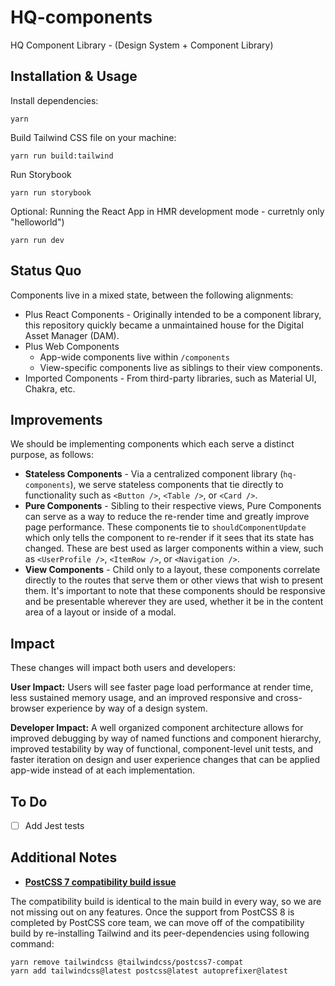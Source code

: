 # HQ-components
HQ Component Library - (Design System + Component Library)

## Installation & Usage
Install dependencies:
```
yarn
```

Build Tailwind CSS file on your machine:
```
yarn run build:tailwind
```

Run Storybook
```
yarn run storybook
```

Optional: Running the React App in HMR development mode - curretnly only "helloworld")
```
yarn run dev
```

## Status Quo
Components live in a mixed state, between the following alignments:

- Plus React Components - Originally intended to be a component library, this repository quickly became a unmaintained house for the Digital Asset Manager (DAM).
- Plus Web Components
    - App-wide components live within `/components`
    - View-specific components live as siblings to their view components.
- Imported Components - From third-party libraries, such as Material UI, Chakra, etc.

## Improvements

We should be implementing components which each serve a distinct purpose, as follows:

- **Stateless Components** - Via a centralized component library (`hq-components`), we serve stateless components that tie directly to functionality such as `<Button />`, `<Table />`, or `<Card />`.
- **Pure Components** - Sibling to their respective views, Pure Components can serve as a way to reduce the re-render time and greatly improve page performance. These components tie to `shouldComponentUpdate` which only tells the component to re-render if it sees that its state has changed. These are best used as larger components within a view, such as `<UserProfile />`, `<ItemRow />`, or `<Navigation />`.
- **View Components** - Child only to a layout, these components correlate directly to the routes that serve them or other views that wish to present them. It's important to note that these components should be responsive and be presentable wherever they are used, whether it be in the content area of a layout or inside of a modal.

## Impact

These changes will impact both users and developers:

**User Impact:** Users will see faster page load performance at render time, less sustained memory usage, and an improved responsive and cross-browser experience by way of a design system.

**Developer Impact:** A well organized component architecture allows for improved debugging by way of named functions and component hierarchy, improved testability by way of functional, component-level unit tests, and faster iteration on design and user experience changes that can be applied app-wide instead of at each implementation.

## To Do
- [ ] Add Jest tests

## Additional Notes
- [**PostCSS 7 compatibility build issue**](https://tailwindcss.com/docs/installation#post-css-7-compatibility-build) 

The compatibility build is identical to the main build in every way, so we are not missing out on any features. Once the support from PostCSS 8 is completed by PostCSS core team, we can move off of the compatibility build by re-installing Tailwind and its peer-dependencies using following command:

```
yarn remove tailwindcss @tailwindcss/postcss7-compat
yarn add tailwindcss@latest postcss@latest autoprefixer@latest
```